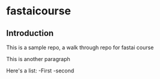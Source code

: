 # fastaicourse
## Introduction
This is a sample repo, a walk through repo for fastai course

This is another paragraph

Here's a list:
-First
-second
